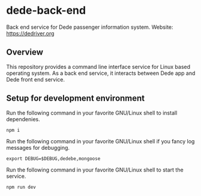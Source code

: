 # dede-back-end
Back end service for Dede passenger information system. Website: https://dedriver.org

## Overview
This repository provides a command line interface service for Linux based operating system. As a back end service, it interacts between Dede app and Dede front end service.

## Setup for development environment
Run the following command in your favorite GNU/Linux shell to install dependenies.
```
npm i
```
Run the following command in your favorite GNU/Linux shell if you fancy log messages for debugging.
```
export DEBUG=$DEBUG,dedebe,mongoose
```
Run the following command in your favorite GNU/Linux shell to start the service.
```
npm run dev
